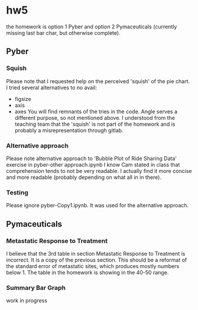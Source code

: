 # hw5
the homework is option 1 Pyber and option 2 Pymaceuticals (currently missing last bar char, but otherwise complete).

## Pyber
### Squish
Please note that I requested help on the perceived 'squish' of the pie chart. I tried several alternatives to no avail:
- figsize
- axis
- axes
You will find remnants of the tries in the code. Angle serves a different purpose, so not mentioned above.
I understood from the teaching team that the 'squish' is not part of the homework and is probably a misrepresentation through gitlab.
### Alternative approach
Please note alternative approach to 'Bubble Plot of Ride Sharing Data' exercise in pyber-other approach.ipynb
I know Cam stated in class that comprehension tends to not be very readable. I actually find it more concise and more readable (probably depending on what all in in there).
### Testing 
Please ignore pyber-Copy1.ipynb. It was used for the alternative approach.

## Pymaceuticals
### Metastatic Response to Treatment
I believe that the 3rd table in section Metastatic Response to Treatment is incorrect. It is a copy of the previous section. This should  be a reformat of the standard error of metastatic sites, which produces mostly numbers below 1. The table in the homework is showing in the 40-50 range.
### Summary Bar Graph
work in progress
